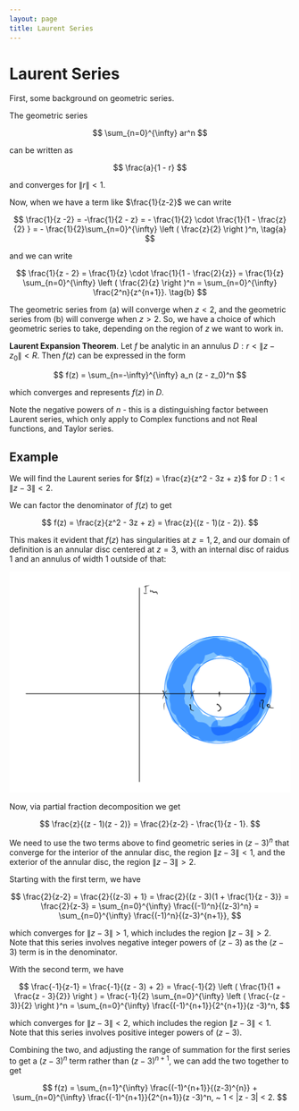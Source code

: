 ```yaml
---
layout: page
title: Laurent Series
---
```

# Laurent Series

First, some background on geometric series.

The geometric series

$$ \sum_{n=0}^{\infty} ar^n $$

can be written as

$$ \frac{a}{1 - r} $$

and converges for $\|r\| < 1$.

Now, when we have a term like $\frac{1}{z-2}$ we can write

$$ \frac{1}{z -2} = -\frac{1}{2 - z} = - \frac{1}{2} \cdot \frac{1}{1 - \frac{z}{2} } = - \frac{1}{2}\sum_{n=0}^{\infty} \left ( \frac{z}{2} \right )^n, \tag{a} $$

and we can write

$$ \frac{1}{z - 2} = \frac{1}{z} \cdot \frac{1}{1 - \frac{2}{z}} = \frac{1}{z} \sum_{n=0}^{\infty} \left ( \frac{2}{z} \right )^n = \sum_{n=0}^{\infty} \frac{2^n}{z^{n+1}}. \tag{b} $$

The geometric series from (a) will converge when $z < 2$, and the geometric series from (b) will converge when $z > 2$. So, we have a choice of which geometric series to take, depending on the region of $z$ we want to work in.

**Laurent Expansion Theorem**. Let $f$ be analytic in an annulus $D : r < \|z - z_0\| < R$. Then $f(z)$ can be expressed in the form

$$ f(z) = \sum_{n=-\infty}^{\infty} a_n (z - z_0)^n $$

which converges and represents $f(z)$ in $D$.

Note the negative powers of $n$ - this is a distinguishing factor between Laurent series, which only apply to Complex functions and not Real functions, and Taylor series.

## Example

We will find the Laurent series for $f(z) = \frac{z}{z^2 - 3z + z}$ for $D : 1 < \| z - 3 \| < 2$.

We can factor the denominator of $f(z)$ to get

$$ f(z) = \frac{z}{z^2 - 3z + z} = \frac{z}{(z - 1)(z - 2)}. $$

This makes it evident that $f(z)$ has singularities at $z = 1, 2$, and our domain of definition is an annular disc centered at $z = 3$, with an internal disc of raidus $1$ and an annulus of width $1$ outside of that:

![Annular disc.png](annulus.png)

Now, via partial fraction decomposition we get

$$ \frac{z}{(z - 1)(z - 2)} = \frac{2}{z-2} - \frac{1}{z - 1}. $$

We need to use the two terms above to find geometric series in $(z-3)^n$ that converge for the interior of the annular disc, the region $\|z - 3\| < 1$, and the exterior of the annular disc, the region $\|z - 3\| > 2$.

Starting with the first term, we have

$$ \frac{2}{z-2} = \frac{2}{(z-3) + 1} = \frac{2}{(z - 3)(1 + \frac{1}{z - 3}} = \frac{2}{z-3} = \sum_{n=0}^{\infty} \frac{(-1)^n}{(z-3)^n} = \sum_{n=0}^{\infty} \frac{(-1)^n}{(z-3)^{n+1}}, $$

which converges for $\|z -3\| > 1$, which includes the region $\|z - 3\| > 2$. Note that this series involves negative integer powers of $(z -3)$ as the $(z - 3)$ term is in the denominator.

With the second term, we have

$$ \frac{-1}{z-1} = \frac{-1}{(z - 3) + 2} = \frac{-1}{2} \left ( \frac{1}{1 + \frac{z - 3}{2}} \right ) = \frac{-1}{2} \sum_{n=0}^{\infty} \left ( \frac{-(z - 3)}{2} \right )^n = \sum_{n=0}^{\infty} \frac{(-1)^{n+1}}{2^{n+1}}(z -3)^n,  $$

which converges for $\|z - 3\| < 2$, which includes the region $\|z - 3\| < 1.$ Note that this series involves positive integer powers of $(z - 3)$.

Combining the two, and adjusting the range of summation for the first series to get a $(z-3)^n$ term rather than $(z -3)^{n+1}$, we can add the two together to get

$$ f(z) = \sum_{n=1}^{\infty} \frac{(-1)^{n+1}}{(z-3)^{n}} + \sum_{n=0}^{\infty} \frac{(-1)^{n+1}}{2^{n+1}}(z -3)^n, ~ 1 < |z - 3| < 2. $$
